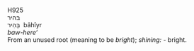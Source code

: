 H925  
בּהיר  
בָּהִיר ‎ bâhı̂yr  
*baw-here‘*  
From an unused root (meaning to be *bright*); *shining: -* bright.  

